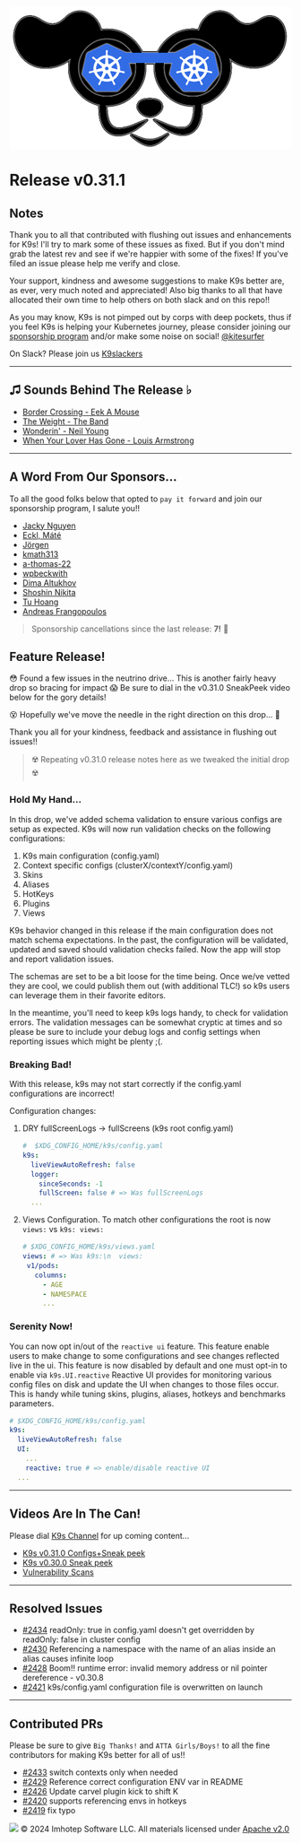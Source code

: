 <img src="https://raw.githubusercontent.com/derailed/k9s/master/assets/k9s.png" align="center" width="800" height="auto"/>

# Release v0.31.1

## Notes

Thank you to all that contributed with flushing out issues and enhancements for K9s!
I'll try to mark some of these issues as fixed. But if you don't mind grab the latest rev
and see if we're happier with some of the fixes!
If you've filed an issue please help me verify and close.

Your support, kindness and awesome suggestions to make K9s better are, as ever, very much noted and appreciated!
Also big thanks to all that have allocated their own time to help others on both slack and on this repo!!

As you may know, K9s is not pimped out by corps with deep pockets, thus if you feel K9s is helping your Kubernetes journey,
please consider joining our [sponsorship program](https://github.com/sponsors/derailed) and/or make some noise on social! [@kitesurfer](https://twitter.com/kitesurfer)

On Slack? Please join us [K9slackers](https://join.slack.com/t/k9sers/shared_invite/enQtOTA5MDEyNzI5MTU0LWQ1ZGI3MzliYzZhZWEyNzYxYzA3NjE0YTk1YmFmNzViZjIyNzhkZGI0MmJjYzhlNjdlMGJhYzE2ZGU1NjkyNTM)

---

## ♫ Sounds Behind The Release ♭

* [Border Crossing - Eek A Mouse](https://www.youtube.com/watch?v=KaAC9dBPcOM)
* [The Weight - The Band](https://www.youtube.com/watch?v=FFqb1I-hiHE)
* [Wonderin' - Neil Young](https://www.youtube.com/watch?v=h0PlwVPbM5k)
* [When Your Lover Has Gone - Louis Armstrong](https://www.youtube.com/watch?v=1tdfIj0fvlA)

---

## A Word From Our Sponsors...

To all the good folks below that opted to `pay it forward` and join our sponsorship program, I salute you!!

* [Jacky Nguyen](https://github.com/nktpro)
* [Eckl, Máté](https://github.com/ecklm)
* [Jörgen](https://github.com/wthrbtn)
* [kmath313](https://github.com/kmath313)
* [a-thomas-22](https://github.com/a-thomas-22)
* [wpbeckwith](https://github.com/wpbeckwith)
* [Dima Altukhov](https://github.com/alt-dima)
* [Shoshin Nikita](https://github.com/ShoshinNikita)
* [Tu Hoang](https://github.com/rebyn)
* [Andreas Frangopoulos](https://github.com/qubeio)

> Sponsorship cancellations since the last release: **7!** 🥹

## Feature Release!

😳 Found a few issues in the neutrino drive...
This is another fairly heavy drop so bracing for impact 😱
Be sure to dial in the v0.31.0 SneakPeek video below for the gory details!

😵 Hopefully we've move the needle in the right direction on this drop... 🤞

Thank you all for your kindness, feedback and assistance in flushing out issues!!

> ☢️ Repeating v0.31.0 release notes here as we tweaked the initial drop ☢️

### Hold My Hand...

In this drop, we've added schema validation to ensure various configs are setup as expected.
K9s will now run validation checks on the following configurations:

1. K9s main configuration (config.yaml)
2. Context specific configs (clusterX/contextY/config.yaml)
3. Skins
4. Aliases
5. HotKeys
6. Plugins
7. Views

K9s behavior changed in this release if the main configuration does not match schema expectations.
In the past, the configuration will be validated, updated and saved should validation checks failed. Now the app will stop and report validation issues.

The schemas are set to be a bit loose for the time being. Once we/ve vetted they are cool, we could publish them out (with additional TLC!) so k9s users can leverage them in their favorite editors.

In the meantime, you'll need to keep k9s logs handy, to check for validation errors. The validation messages can be somewhat cryptic at times and so please be sure to include your debug logs and config settings when reporting issues which might be plenty ;(.

### Breaking Bad!

With this release, k9s may not start correctly if the config.yaml configurations are incorrect!

Configuration changes:

1. DRY fullScreenLogs -> fullScreens (k9s root config.yaml)

   ```yaml
   #  $XDG_CONFIG_HOME/k9s/config.yaml
   k9s:
     liveViewAutoRefresh: false
     logger:
       sinceSeconds: -1
       fullScreen: false # => Was fullScreenLogs
     ...
   ```

2. Views Configuration.
   To match other configurations the root is now `views:` vs `k9s: views:`

   ```yaml
   # $XDG_CONFIG_HOME/k9s/views.yaml
   views: # => Was k9s:\n  views:
    v1/pods:
      columns:
        - AGE
        - NAMESPACE
        ...
   ```

### Serenity Now!

   You can now opt in/out of the `reactive ui` feature. This feature enable users to make change to some configurations and see changes reflected live in the ui. This feature is now disabled by default and one must opt-in to enable via `k9s.UI.reactive`
   Reactive UI provides for monitoring various config files on disk and update the UI when changes to those files occur. This is handy while tuning skins, plugins, aliases, hotkeys and benchmarks parameters.

   ```yaml
   # $XDG_CONFIG_HOME/k9s/config.yaml
   k9s:
     liveViewAutoRefresh: false
     UI:
       ...
       reactive: true # => enable/disable reactive UI
     ...
   ```

---

## Videos Are In The Can!

Please dial [K9s Channel](https://www.youtube.com/channel/UC897uwPygni4QIjkPCpgjmw) for up coming content...

* [K9s v0.31.0 Configs+Sneak peek](https://youtu.be/X3444KfjguE)
* [K9s v0.30.0 Sneak peek](https://youtu.be/mVBc1XneRJ4)
* [Vulnerability Scans](https://youtu.be/ULkl0MsaidU)

---

## Resolved Issues

* [#2434](https://github.com/zloom/k9s/issues/2434) readOnly: true in config.yaml doesn't get overridden by readOnly: false in cluster config
* [#2430](https://github.com/zloom/k9s/issues/2430) Referencing a namespace with the name of an alias inside an alias causes infinite loop
* [#2428](https://github.com/zloom/k9s/issues/2428) Boom!! runtime error: invalid memory address or nil pointer dereference - v0.30.8
* [#2421](https://github.com/zloom/k9s/issues/2421) k9s/config.yaml configuration file is overwritten on launch

---

## Contributed PRs

Please be sure to give `Big Thanks!` and `ATTA Girls/Boys!` to all the fine contributors for making K9s better for all of us!!

* [#2433](https://github.com/zloom/k9s/pull/2433) switch contexts only when needed
* [#2429](https://github.com/zloom/k9s/pull/2429) Reference correct configuration ENV var in README
* [#2426](https://github.com/zloom/k9s/pull/2426) Update carvel plugin kick to shift K
* [#2420](https://github.com/zloom/k9s/pull/2420) supports referencing envs in hotkeys
* [#2419](https://github.com/zloom/k9s/pull/2419) fix typo

<img src="https://raw.githubusercontent.com/derailed/k9s/master/assets/imhotep_logo.png" width="32" height="auto"/> © 2024 Imhotep Software LLC. All materials licensed under [Apache v2.0](http://www.apache.org/licenses/LICENSE-2.0)
